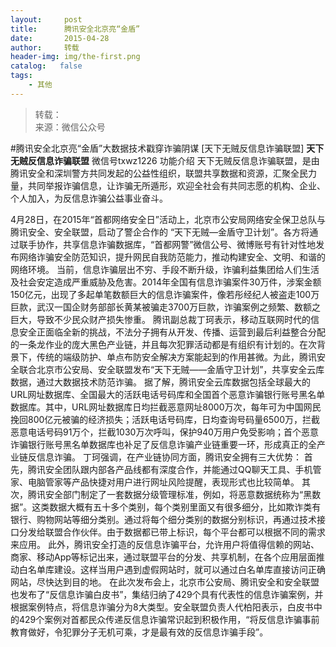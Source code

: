 ```yaml
---
layout:     post
title:      腾讯安全北京亮“金盾”
date:       2015-04-28
author:     转载
header-img: img/the-first.png
catalog:   false
tags:
    - 其他
---
```


<blockquote><p>转载：<br>
来源：微信公众号</p></blockquote>

#腾讯安全北京亮“金盾”大数据技术戳穿诈骗阴谋
[天下无贼反信息诈骗联盟]
**天下无贼反信息诈骗联盟**
微信号txwz1226
功能介绍
天下无贼反信息诈骗联盟，是由腾讯安全和深圳警方共同发起的公益性组织，联盟共享数据和资源，汇聚全民力量，共同举报诈骗信息，让诈骗无所遁形，欢迎全社会有共同志愿的机构、企业、个人加入，为反信息诈骗公益事业奋斗。

4月28日，在2015年“首都网络安全日”活动上，北京市公安局网络安全保卫总队与腾讯安全、安全联盟，启动了警企合作的
“天下无贼—金盾守卫计划”。各方将通过联手协作，共享信息诈骗数据库，“首都网警”微信公号、微博账号有针对性地发布网络诈骗安全防范知识，提升网民自我防范能力，推动构建安全、文明、和谐的网络环境。
当前，信息诈骗层出不穷、手段不断升级，诈骗利益集团给人们生活及社会安定造成严重威胁及危害。2014年全国有信息诈骗案件30万件，涉案金额150亿元，出现了多起单笔数额巨大的信息诈骗案件，像若彤经纪人被盗走100万巨款，武汉一国企财务部部长黄某被骗走3700万巨款，诈骗案例之频繁、数额之巨大，导致不少民众财产损失惨重。
腾讯副总裁丁珂表示，移动互联网时代的信息安全正面临全新的挑战，不法分子拥有从开发、传播、运营到最后利益整合分配的一条龙作业的庞大黑色产业链，并且每次犯罪活动都是有组织有计划的。在次背景下，传统的端级防护、单点布防安全解决方案能起到的作用甚微。为此，腾讯安全联合北京市公安局、安全联盟发布“天下无贼——金盾守卫计划”，共享安全云库数据，通过大数据技术防范诈骗。
据了解，腾讯安全云库数据包括全球最大的URL网址数据库、全国最大的活跃电话号码库和全国首个恶意诈骗银行账号黑名单数据库。其中，URL网址数据库日均拦截恶意网址8000万次，每年可为中国网民挽回800亿元被骗的经济损失；活跃电话号码库，日均查询号码量6500万，拦截恶意电话号码91万个，拦截1030万次呼叫，保护940万用户免受影响；首个恶意诈骗银行账号黑名单数据库也补足了反信息诈骗产业链重要一环，形成真正的全产业链反信息诈骗。
丁珂强调，在产业链协同方面，腾讯安全拥有三大优势：
首先，腾讯安全团队跟内部各产品线都有深度合作，并能通过QQ聊天工具、手机管家、电脑管家等产品快捷对用户进行网址风险提醒，表现形式也比较简单。
其次，腾讯安全部门制定了一套数据分级管理标准，例如，将恶意数据统称为“黑数据”。这类数据大概有五十多个类别，每个类别里面又有很多细分，比如欺诈类有银行、购物网站等细分类别。通过将每个细分类别的数据分别标识，再通过技术接口分发给联盟合作伙伴。由于数据都已带上标识，每个平台都可以根据不同的需求来应用。
此外，腾讯安全打造的反信息诈骗平台，允许用户将值得信赖的网站、商家、移动App等标记出来，通过联盟平台的分发、共享机制，在各个应用层面推动白名单库建设。这样当用户遇到虚假网站时，就可以通过白名单库直接访问正确网站，尽快达到目的地。
在此次发布会上，北京市公安局、腾讯安全和安全联盟也发布了“反信息诈骗白皮书”，集结归纳了429个具有代表性的信息诈骗案例，并根据案例特点，将信息诈骗分为8大类型。安全联盟负责人代柏阳表示，白皮书中的429个案例对首都民众传递反信息诈骗常识起到积极作用，“将反信息诈骗事前教育做好，令犯罪分子无机可乘，才是最有效的反信息诈骗手段”。
